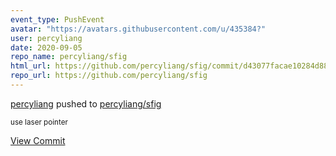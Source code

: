 ```yaml
---
event_type: PushEvent
avatar: "https://avatars.githubusercontent.com/u/435384?"
user: percyliang
date: 2020-09-05
repo_name: percyliang/sfig
html_url: https://github.com/percyliang/sfig/commit/d43077facae10284d88eeb8584423b95e613bf24
repo_url: https://github.com/percyliang/sfig
---
```


<a href='https://github.com/percyliang' target='_blank'>percyliang</a> pushed to <a href='https://github.com/percyliang/sfig' target='_blank'>percyliang/sfig</a>

<small>use laser pointer</small>

<a href='https://github.com/percyliang/sfig/commit/d43077facae10284d88eeb8584423b95e613bf24' target='_blank'>View Commit</a>